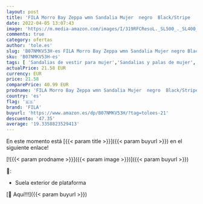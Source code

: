 ```yaml
---
layout: post
title: 'FILA Morro Bay Zeppa wmn Sandalia Mujer  negro  Black/Stripe   36 EU'
date: 2022-04-05 13:07:43
image: 'https://m.media-amazon.com/images/I/319RFCResoL._SL500_._SL400_.jpg'
comments: true
category: ofertas
author: 'tole.es'
slug: 'B07NMKV53H-es FILA Morro Bay Zeppa wmn Sandalia Mujer negro Black/Stripe...'
sku: 'B07NMKV53H-es'
tags: [ 'Sandalias de vestir para mujer','Sandalias y palas de mujer','Zapatos','Zapatos para mujer','Zapatos y complementos','fila','sandalia', ]
actualPrice: 21.58 EUR
currency: EUR
price: 21.58
comparePrice: 40.99 EUR
prodname: 'FILA Morro Bay Zeppa wmn Sandalia Mujer  negro  Black/Stripe   36 EU'
country: 'es'
flag: '🇪🇸'
brand: 'FILA'
buyurl: 'https://www.amazon.es/dp/B07NMKV53H/?tag=tolees-21'
descuento: '47.35'
average: '19.3358823529413'
---
```


En este momento está [{{< param title >}}]({{< param buyurl >}}) en el siguiente enlace!

[![{{< param prodname >}}]({{< param image >}})]({{< param buyurl >}})

🔎:

- Suela exterior de plataforma

[🛒 Aquí!!!]({{< param buyurl >}})
